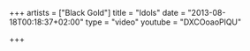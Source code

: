 +++
artists = ["Black Gold"]
title = "Idols"
date = "2013-08-18T00:18:37+02:00"
type = "video"
youtube = "DXCOoaoPlQU"

+++
